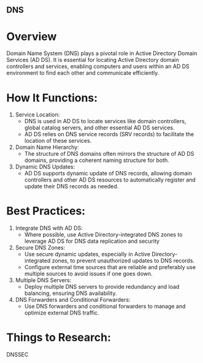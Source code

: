 ## DNS
# Overview
Domain Name System (DNS) plays a pivotal role in Active Directory Domain Services (AD DS). It is essential for locating Active Directory domain controllers and services, enabling computers and users within an AD DS environment to find each other and communicate efficiently.

# How It Functions:
1. Service Location:
   - DNS is used in AD DS to locate services like domain controllers, global catalog servers, and other essential AD DS services.
   - AD DS relies on DNS service records (SRV records) to facilitate the location of these services.
2. Domain Name Hierarchy:
   - The structure of DNS domains often mirrors the structure of AD DS domains, providing a coherent naming structure for both.
3. Dynamic DNS Updates:
   - AD DS supports dynamic update of DNS records, allowing domain controllers and other AD DS resources to automatically register and update their DNS records as needed.

# Best Practices:
1. Integrate DNS with AD DS:
   - Where possible, use Active Directory-integrated DNS zones to leverage AD DS for DNS data replication and security
2. Secure DNS Zones:
   - Use secure dynamic updates, especially in Active Directory-integrated zones, to prevent unauthorized updates to DNS records.
   - Configure external time sources that are reliable and preferably use multiple sources to avoid issues if one goes down.
3. Multiple DNS Servers:
   - Deploy multiple DNS servers to provide redundancy and load balancing, ensuring DNS availability.
4. DNS Forwarders and Conditional Forwarders:
   - Use DNS forwarders and conditional forwarders to manage and optimize external DNS traffic.

# Things to Research:
DNSSEC